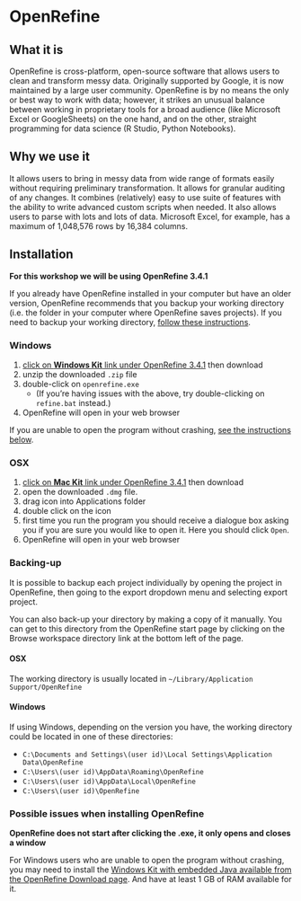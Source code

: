 # OpenRefine

## What it is

OpenRefine is cross-platform, open-source software that allows users to clean and transform messy data. Originally supported by Google, it is now maintained by a large user community. OpenRefine is by no means the only or best way to work with data; however, it strikes an unusual balance between working in proprietary tools for a broad audience (like Microsoft Excel or GoogleSheets) on the one hand, and on the other, straight programming for data science (R Studio, Python Notebooks).

## Why we use it

It allows users to bring in messy data from wide range of formats easily without requiring preliminary transformation. It allows for granular auditing of any changes. It combines (relatively) easy to use suite of features with the ability to write advanced custom scripts when needed. It also allows users to parse with lots and lots of data. Microsoft Excel, for example, has a maximum of 1,048,576 rows by 16,384 columns.

## Installation

**For this workshop we will be using OpenRefine 3.4.1**

If you already have OpenRefine installed in your computer but have an older version, OpenRefine recommends that you backup your working directory (i.e. the folder in your computer where OpenRefine saves projects). If you need to backup your working directory, [follow these instructions](#backing-up).

### Windows

1. [click on **Windows Kit** link under OpenRefine 3.4.1](http://openrefine.org/download.html) then download
2. unzip the downloaded `.zip` file
3. double-click on `openrefine.exe` 
   * (If you’re having issues with the above, try double-clicking on `refine.bat` instead.)
4. OpenRefine will open in your web browser

If you are unable to open the program without crashing, [see the instructions below](#user-content-possible-issues-when-installing-openrefine).


### OSX

1. [click on **Mac Kit** link under OpenRefine 3.4.1](http://openrefine.org/download.html) then download
2. open the downloaded `.dmg` file.
3. drag icon into Applications folder
4. double click on the icon
5. first time you run the program you should receive a dialogue box asking you if you are sure you would like to open it. Here you should click `Open`. 
6. OpenRefine will open in your web browser

### Backing-up

It is possible to backup each project individually by opening the project in OpenRefine, then going to the export dropdown menu and selecting export project. 

You can also back-up your directory by making a copy of it manually. You can get to this directory from the OpenRefine start page by clicking on the Browse workspace directory link at 
the bottom left of the page.

#### OSX

The working directory is usually located in `~/Library/Application Support/OpenRefine`

#### Windows

If using Windows, depending on the version you have, the working directory could be located in one of these directories:

* `C:\Documents and Settings\(user id)\Local Settings\Application Data\OpenRefine`
* `C:\Users\(user id)\AppData\Roaming\OpenRefine`
* `C:\Users\(user id)\AppData\Local\OpenRefine`
* `C:\Users\(user id)\OpenRefine`

### Possible issues when installing OpenRefine

**OpenRefine does not start after clicking the .exe, it only opens and closes a window**

For Windows users who are unable to open the program without crashing, you may need to install the [Windows Kit with embedded Java available from the OpenRefine Download page](https://openrefine.org/download.html). And have at least 1 GB of RAM available for it.



